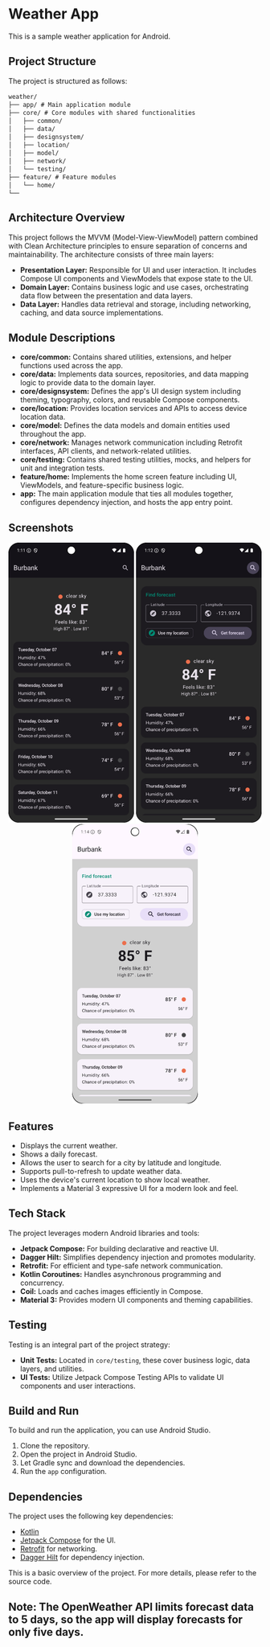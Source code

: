 # Weather App

This is a sample weather application for Android.

## Project Structure

The project is structured as follows:

```
weather/
├── app/ # Main application module
├── core/ # Core modules with shared functionalities
│   ├── common/
│   ├── data/
│   ├── designsystem/
│   ├── location/
│   ├── model/
│   ├── network/
│   └── testing/
├── feature/ # Feature modules
│   └── home/
└──
```

## Architecture Overview

This project follows the MVVM (Model-View-ViewModel) pattern combined with Clean Architecture principles to ensure separation of concerns and maintainability. The architecture consists of three main layers:

- **Presentation Layer:** Responsible for UI and user interaction. It includes Compose UI components and ViewModels that expose state to the UI.
- **Domain Layer:** Contains business logic and use cases, orchestrating data flow between the presentation and data layers.
- **Data Layer:** Handles data retrieval and storage, including networking, caching, and data source implementations.

## Module Descriptions

- **core/common:** Contains shared utilities, extensions, and helper functions used across the app.
- **core/data:** Implements data sources, repositories, and data mapping logic to provide data to the domain layer.
- **core/designsystem:** Defines the app's UI design system including theming, typography, colors, and reusable Compose components.
- **core/location:** Provides location services and APIs to access device location data.
- **core/model:** Defines the data models and domain entities used throughout the app.
- **core/network:** Manages network communication including Retrofit interfaces, API clients, and network-related utilities.
- **core/testing:** Contains shared testing utilities, mocks, and helpers for unit and integration tests.
- **feature/home:** Implements the home screen feature including UI, ViewModels, and feature-specific business logic.
- **app:** The main application module that ties all modules together, configures dependency injection, and hosts the app entry point.

## Screenshots

<p align="center">
  <img src="weather1.png" alt="Weather 1" width="250"/>
  <img src="weather2.png" alt="Weather 2" width="250"/>
  <img src="weather3.png" alt="Weather 3" width="250"/>
</p>


## Features

*   Displays the current weather.
*   Shows a daily forecast.
*   Allows the user to search for a city by latitude and longitude.
*   Supports pull-to-refresh to update weather data.
*   Uses the device's current location to show local weather.
*   Implements a Material 3 expressive UI for a modern look and feel.

## Tech Stack

The project leverages modern Android libraries and tools:

*   **Jetpack Compose:** For building declarative and reactive UI.
*   **Dagger Hilt:** Simplifies dependency injection and promotes modularity.
*   **Retrofit:** For efficient and type-safe network communication.
*   **Kotlin Coroutines:** Handles asynchronous programming and concurrency.
*   **Coil:** Loads and caches images efficiently in Compose.
*   **Material 3:** Provides modern UI components and theming capabilities.

## Testing

Testing is an integral part of the project strategy:

*   **Unit Tests:** Located in `core/testing`, these cover business logic, data layers, and utilities.
*   **UI Tests:** Utilize Jetpack Compose Testing APIs to validate UI components and user interactions.

## Build and Run

To build and run the application, you can use Android Studio.

1.  Clone the repository.
2.  Open the project in Android Studio.
3.  Let Gradle sync and download the dependencies.
4.  Run the `app` configuration.

## Dependencies

The project uses the following key dependencies:

*   [Kotlin](https://kotlinlang.org/)
*   [Jetpack Compose](https://developer.android.com/jetpack/compose) for the UI.
*   [Retrofit](https://square.github.io/retrofit/) for networking.
*   [Dagger Hilt](https://dagger.dev/hilt/) for dependency injection.

This is a basic overview of the project. For more details, please refer to the source code.
## Note: The OpenWeather API limits forecast data to 5 days, so the app will display forecasts for only five days.
